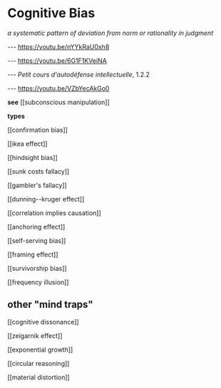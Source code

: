 # Cognitive Bias

_a systematic pattern of deviation from norm or rationality in judgment_

--- <https://youtu.be/nYYkRaU0xh8>

--- <https://youtu.be/6G1F1KVeiNA>

--- _Petit cours d'autodéfense intellectuelle_, 1.2.2

--- <https://youtu.be/VZbYecAkGo0>

**see** [[subconscious manipulation]]

**types**

[[confirmation bias]]

[[ikea effect]]

[[hindsight bias]]

[[sunk costs fallacy]]

[[gambler's fallacy]]

[[dunning--kruger effect]]

[[correlation implies causation]]

[[anchoring effect]]

[[self-serving bias]]

[[framing effect]]

[[survivorship bias]]

[[frequency illusion]]

## other "mind traps"

[[cognitive dissonance]]

[[zeigarnik effect]]

[[exponential growth]]

[[circular reasoning]]

[[material distortion]]
